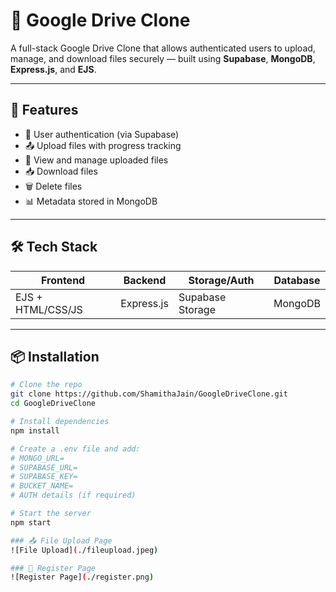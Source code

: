 # 📁 Google Drive Clone

A full-stack Google Drive Clone that allows authenticated users to upload, manage, and download files securely — built using **Supabase**, **MongoDB**, **Express.js**, and **EJS**.

---

## 🚀 Features

- 🔐 User authentication (via Supabase)
- 📤 Upload files with progress tracking
- 📂 View and manage uploaded files
- 📥 Download files
- 🗑️ Delete files
- 📊 Metadata stored in MongoDB

---

## 🛠️ Tech Stack

| Frontend     | Backend       | Storage/Auth     | Database  |
|--------------|---------------|------------------|-----------|
| EJS + HTML/CSS/JS | Express.js     | Supabase Storage  | MongoDB   |

---


## 📦 Installation

```bash
# Clone the repo
git clone https://github.com/ShamithaJain/GoogleDriveClone.git
cd GoogleDriveClone

# Install dependencies
npm install

# Create a .env file and add:
# MONGO_URL=
# SUPABASE_URL=
# SUPABASE_KEY=
# BUCKET_NAME=
# AUTH details (if required)

# Start the server
npm start

### 📤 File Upload Page
![File Upload](./fileupload.jpeg)

### 📝 Register Page
![Register Page](./register.png)


